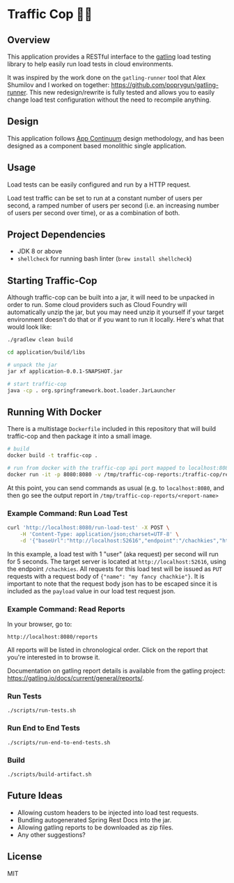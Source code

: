 # Traffic Cop 🚓🚦

## Overview

This application provides a RESTful interface to the [gatling](https://gatling.io/open-source) load testing library to help easily run load tests in cloud environments.

It was inspired by the work done on the `gatling-runner` tool that Alex Shumilov and I worked on together: https://github.com/poprygun/gatling-runner. 
This new redesign/rewrite is fully tested and allows you to easily change load test configuration without the need to recompile anything.

## Design

This application follows [App Continuum](https://www.appcontinuum.io/) design methodology, and has been designed as a component based monolithic single application.

## Usage

Load tests can be easily configured and run by a HTTP request.
 
Load test traffic can be set to run at a constant number of users per second, a ramped number of users per second (i.e. an increasing number of users per second over time), or as a combination of both.

## Project Dependencies

* JDK 8 or above
* `shellcheck` for running bash linter (`brew install shellcheck`)

## Starting Traffic-Cop
Although traffic-cop can be built into a jar, it will need to be unpacked in order to run.
Some cloud providers such as Cloud Foundry will automatically unzip the jar, but you may need unzip it yourself if your target environment doesn't do that or if you want to run it locally.
Here's what that would look like:

```bash
./gradlew clean build

cd application/build/libs

# unpack the jar
jar xf application-0.0.1-SNAPSHOT.jar

# start traffic-cop
java -cp . org.springframework.boot.loader.JarLauncher
```

## Running With Docker

There is a multistage `Dockerfile` included in this repository that will build traffic-cop and then package it into a small image.

```bash
# build
docker build -t traffic-cop .

# run from docker with the traffic-cop api port mapped to localhost:8080, and the report directory mapped to localhost /tmp/traffic-cop-reports
docker run -it -p 8080:8080 -v /tmp/traffic-cop-reports:/traffic-cop/reports traffic-cop
```

At this point, you can send commands as usual (e.g. to `localhost:8080`, and then go see the output report in `/tmp/traffic-cop-reports/<report-name>`

### Example Command: Run Load Test

```bash
curl 'http://localhost:8080/run-load-test' -X POST \
    -H 'Content-Type: application/json;charset=UTF-8' \
    -d '{"baseUrl":"http://localhost:52616","endpoint":"/chachkies","httpMethod":"PUT","payload":"{\"name\": \"my fancy chachkie\"}","constantUsersPerSecond":1,"constantUsersPerSecondDuration":5,"rampUsersPerSecondMinimum":1,"rampUsersPerSecondMaximum":5,"rampUsersPerSecondDuration":5}'
```

In this example, a load test with 1 "user" (aka request) per second will run for 5 seconds. The target server is located at `http://localhost:52616`, using the endpoint `/chachkies`. All requests for this load test will be issued as `PUT` requests with a request body of `{"name": "my fancy chachkie"}`.
It is important to note that the request body json has to be escaped since it is included as the `payload` value in our load test request json.

### Example Command: Read Reports

In your browser, go to: 

```
http://localhost:8080/reports
```

All reports will be listed in chronological order. 
Click on the report that you're interested in to browse it.

Documentation on gatling report details is available from the gatling project: https://gatling.io/docs/current/general/reports/. 

### Run Tests

```
./scripts/run-tests.sh
```

### Run End to End Tests

```
./scripts/run-end-to-end-tests.sh
```

### Build

```
./scripts/build-artifact.sh
```

## Future Ideas

* Allowing custom headers to be injected into load test requests.
* Bundling autogenerated Spring Rest Docs into the jar.
* Allowing gatling reports to be downloaded as zip files.
* Any other suggestions?

## License

MIT
